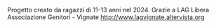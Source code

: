 Progetto creato da ragazzi di 11-13 anni nel 2024. Grazie a LAG Libera Associazione Genitori - Vignate
http://www.lagvignate.altervista.org
